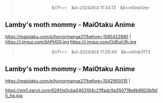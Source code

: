 
>　　　　　　　　6//?r=⭐　&d=2024/9/4 11:34:13　&b=m0nb0zer
## Lamby's moth mommy - MaiOtaku Anime
https://maiotaku.com/p/horrormanga21?before=1585422885
|
https://i.imgur.com/bhPHGlI.jpg
https://i.imgur.com/Od5uh3h.jpg

>　　　　　　　　6//?r=⭐　&d=2024/9/4 11:35:49　&b=m0nb3173
## Lamby's moth mommy - MaiOtaku Anime
https://maiotaku.com/p/horrormanga21?before=1542955015
|

https://pm1.narvii.com/6281/e0cba0463104c21ffadc9a350718e6b9920b1bf5_hq.jpg
